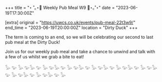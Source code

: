 +++
title = "⋆ ˚｡⋆🥞 Weekly Pub Meal W9 🥞⋆｡˚⋆"
date = "2023-06-19T17:30:00Z"

[extra]
original = "https://uwcs.co.uk/events/pub-meal-22t3w9/"    
end_time = "2023-06-19T20:00:00Z"
location = "Dirty Duck"
+++

The term is coming to an end, so we will be celebrating our second to last pub meal at the Dirty Duck!

Join us for our weekly pub meal and take a chance to unwind and talk with a few of us whilst we grab a bite to eat!

𓅭 𓅰 𓅭 𓅰𓅭 𓅰 𓅭 𓅰𓅭 𓅰 𓅭 𓅰𓅭 𓅰 𓅭 𓅰𓅭 𓅰 𓅭 𓅰𓅭 𓅰 𓅭 𓅰𓅭 𓅰 𓅭 𓅰𓅭 𓅰 𓅭 𓅰𓅭 𓅰 𓅭
